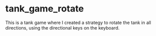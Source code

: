 # tank_game_rotate
This is a tank game where I created a strategy to rotate the tank in all directions, using the directional keys on the keyboard.
